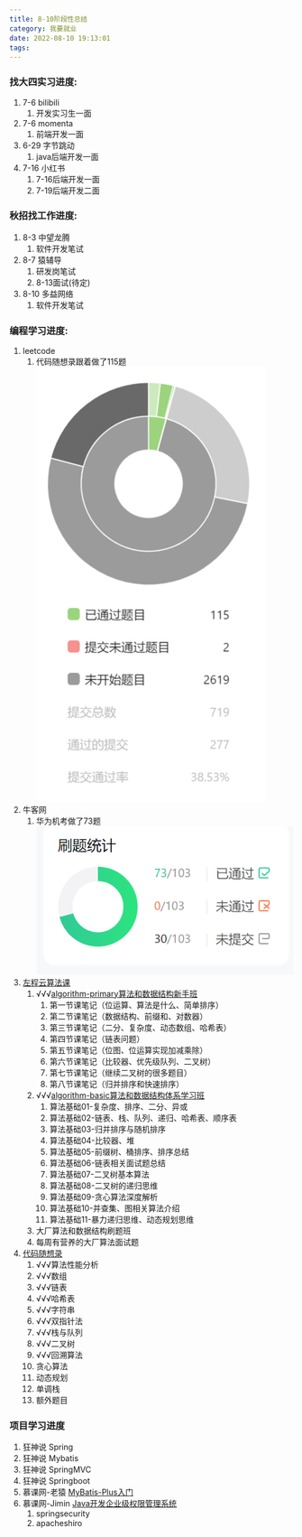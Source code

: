 ```yaml
---
title: 8-10阶段性总结
category: 我要就业
date: 2022-08-10 19:13:01
tags:
---
```

### 找大四实习进度:  
1. 7-6 bilibili
    1. 开发实习生一面
2. 7-6 momenta
    1. 前端开发一面
3. 6-29 字节跳动
    1. java后端开发一面
4. 7-16 小红书
    1. 7-16后端开发一面
    2. 7-19后端开发二面


### 秋招找工作进度:  
1. 8-3 中望龙腾
    1. 软件开发笔试
2. 8-7 猿辅导
    1. 研发岗笔试
    2. 8-13面试(待定)
3. 8-10 多益网络
    1. 软件开发笔试



### 编程学习进度:
1. leetcode
    1. 代码随想录跟着做了115题![1660103026859](https://raw.githubusercontent.com/HITlittlefox/HITlittlefox.github.io/main/source/_posts/image/8-3summary/1660103026859.png)
2. 牛客网
    1. 华为机考做了73题![1660103066314](https://raw.githubusercontent.com/HITlittlefox/HITlittlefox.github.io/main/source/_posts/image/8-3summary/1660103066314.png)
3. [左程云算法课](https://github.com/algorithmzuo)
    1. √√√[algorithm-primary算法和数据结构新手班](https://blog.csdn.net/dipingxianhorizon/category_11619967.html)
        1. 第一节课笔记（位运算、算法是什么、简单排序）
        2. 第二节课笔记（数据结构、前缀和、对数器）
        3. 第三节课笔记（二分、复杂度、动态数组、哈希表）
        4. 第四节课笔记（链表问题）
        5. 第五节课笔记（位图、位运算实现加减乘除）
        6. 第六节课笔记（比较器、优先级队列、二叉树）
        7. 第七节课笔记（继续二叉树的很多题目）
        8. 第八节课笔记（归并排序和快速排序）
    2.  √√√[algorithm-basic算法和数据结构体系学习班](https://blog.csdn.net/weixin_42503072/category_10777231.html)
        1. 算法基础01-复杂度、排序、二分、异或
        2. 算法基础02-链表、栈、队列、递归、哈希表、顺序表
        3. 算法基础03-归并排序与随机排序
        4. 算法基础04-比较器、堆
        5. 算法基础05-前缀树、桶排序、排序总结
        6. 算法基础06-链表相关面试题总结
        7. 算法基础07-二叉树基本算法
        8. 算法基础08-二叉树的递归思维
        9. 算法基础09-贪心算法深度解析
        10. 算法基础10-并查集、图相关算法介绍
        11. 算法基础11-暴力递归思维、动态规划思维
    3. 大厂算法和数据结构刷题班
    4. 每周有营养的大厂算法面试题
4. [代码随想录](https://www.programmercarl.com/)
    1. √√√算法性能分析
    2. √√√数组 
    3. √√√链表 
    4. √√√哈希表 
    5. √√√字符串 
    6. √√√双指针法 
    7. √√√栈与队列 
    8. √√√二叉树 
    9. √√√回溯算法 
    10. 贪心算法 
    11. 动态规划 
    12. 单调栈 
    13. 额外题目 


### 项目学习进度
1. 狂神说 Spring
2. 狂神说 Mybatis
3. 狂神说 SpringMVC
4. 狂神说 Springboot
5. 慕课网-老猿 [MyBatis-Plus入门](https://www.imooc.com/learn/1130) 
6. 慕课网-Jimin [Java开发企业级权限管理系统](https://coding.imooc.com/class/149.html) 
    1. springsecurity
    2. apacheshiro